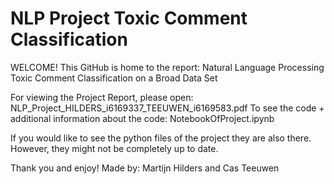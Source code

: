 # NLP Project Toxic Comment Classification

WELCOME!
This GitHub is home to the report:
                                               Natural Language Processing 
                                    Toxic Comment Classification on a Broad Data Set

For viewing the Project Report, please open:                            NLP_Project_HILDERS_i6169337_TEEUWEN_i6169583.pdf
To see the code + additional information about the code:                NotebookOfProject.ipynb


If you would like to see the python files of the project they are also there. However, they might not be completely up to date.

Thank you and enjoy!
Made by: Martijn Hilders and Cas Teeuwen 



